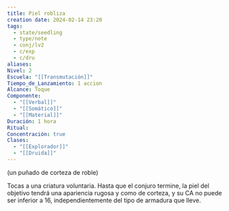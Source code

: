 ```yaml
---
title: Piel robliza
creation date: 2024-02-14 23:20
tags:
  - state/seedling
  - type/note
  - conj/lv2
  - c/exp
  - c/dru
aliases: 
Nivel: 2
Escuela: "[[Transmutación]]"
Tiempo_de_Lanzamiento: 1 accion
Alcance: Toque
Componente:
  - "[[Verbal]]"
  - "[[Somático]]"
  - "[[Material]]"
Duración: 1 hora
Ritual: 
Concentración: true
Clases:
  - "[[Explorador]]"
  - "[[Druida]]"
---
```

(un puñado de corteza de roble)

Tocas a una criatura voluntaria. Hasta que el conjuro termine, la piel del objetivo tendrá una apariencia rugosa y como de corteza, y su CA no puede ser inferior a 16, independientemente del tipo de armadura que lleve.